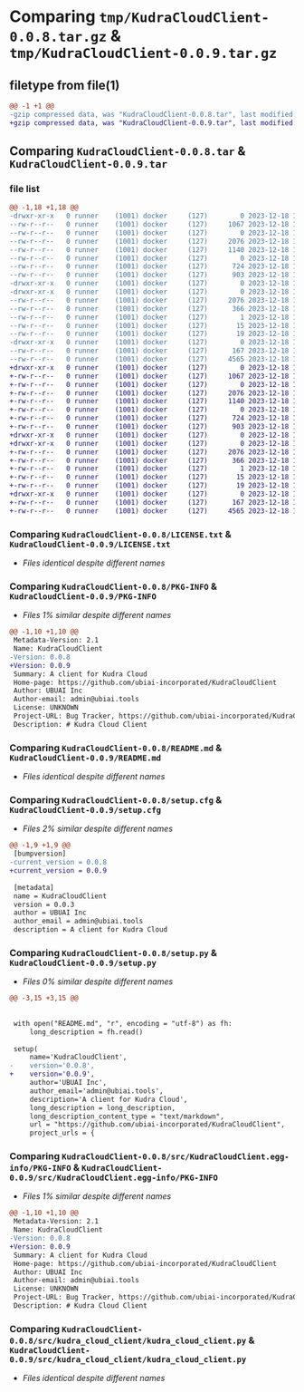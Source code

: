 # Comparing `tmp/KudraCloudClient-0.0.8.tar.gz` & `tmp/KudraCloudClient-0.0.9.tar.gz`

## filetype from file(1)

```diff
@@ -1 +1 @@
-gzip compressed data, was "KudraCloudClient-0.0.8.tar", last modified: Mon Dec 18 15:21:27 2023, max compression
+gzip compressed data, was "KudraCloudClient-0.0.9.tar", last modified: Mon Dec 18 15:24:56 2023, max compression
```

## Comparing `KudraCloudClient-0.0.8.tar` & `KudraCloudClient-0.0.9.tar`

### file list

```diff
@@ -1,18 +1,18 @@
-drwxr-xr-x   0 runner    (1001) docker     (127)        0 2023-12-18 15:21:27.877044 KudraCloudClient-0.0.8/
--rw-r--r--   0 runner    (1001) docker     (127)     1067 2023-12-18 15:21:11.000000 KudraCloudClient-0.0.8/LICENSE.txt
--rw-r--r--   0 runner    (1001) docker     (127)        0 2023-12-18 15:21:11.000000 KudraCloudClient-0.0.8/MANIFEST.in
--rw-r--r--   0 runner    (1001) docker     (127)     2076 2023-12-18 15:21:27.877044 KudraCloudClient-0.0.8/PKG-INFO
--rw-r--r--   0 runner    (1001) docker     (127)     1140 2023-12-18 15:21:11.000000 KudraCloudClient-0.0.8/README.md
--rw-r--r--   0 runner    (1001) docker     (127)        0 2023-12-18 15:21:11.000000 KudraCloudClient-0.0.8/pyproject.toml
--rw-r--r--   0 runner    (1001) docker     (127)      724 2023-12-18 15:21:27.877044 KudraCloudClient-0.0.8/setup.cfg
--rw-r--r--   0 runner    (1001) docker     (127)      903 2023-12-18 15:21:25.000000 KudraCloudClient-0.0.8/setup.py
-drwxr-xr-x   0 runner    (1001) docker     (127)        0 2023-12-18 15:21:27.873044 KudraCloudClient-0.0.8/src/
-drwxr-xr-x   0 runner    (1001) docker     (127)        0 2023-12-18 15:21:27.877044 KudraCloudClient-0.0.8/src/KudraCloudClient.egg-info/
--rw-r--r--   0 runner    (1001) docker     (127)     2076 2023-12-18 15:21:27.000000 KudraCloudClient-0.0.8/src/KudraCloudClient.egg-info/PKG-INFO
--rw-r--r--   0 runner    (1001) docker     (127)      366 2023-12-18 15:21:27.000000 KudraCloudClient-0.0.8/src/KudraCloudClient.egg-info/SOURCES.txt
--rw-r--r--   0 runner    (1001) docker     (127)        1 2023-12-18 15:21:27.000000 KudraCloudClient-0.0.8/src/KudraCloudClient.egg-info/dependency_links.txt
--rw-r--r--   0 runner    (1001) docker     (127)       15 2023-12-18 15:21:27.000000 KudraCloudClient-0.0.8/src/KudraCloudClient.egg-info/requires.txt
--rw-r--r--   0 runner    (1001) docker     (127)       19 2023-12-18 15:21:27.000000 KudraCloudClient-0.0.8/src/KudraCloudClient.egg-info/top_level.txt
-drwxr-xr-x   0 runner    (1001) docker     (127)        0 2023-12-18 15:21:27.877044 KudraCloudClient-0.0.8/src/kudra_cloud_client/
--rw-r--r--   0 runner    (1001) docker     (127)      167 2023-12-18 15:21:11.000000 KudraCloudClient-0.0.8/src/kudra_cloud_client/__init__.py
--rw-r--r--   0 runner    (1001) docker     (127)     4565 2023-12-18 15:21:11.000000 KudraCloudClient-0.0.8/src/kudra_cloud_client/kudra_cloud_client.py
+drwxr-xr-x   0 runner    (1001) docker     (127)        0 2023-12-18 15:24:56.647837 KudraCloudClient-0.0.9/
+-rw-r--r--   0 runner    (1001) docker     (127)     1067 2023-12-18 15:24:40.000000 KudraCloudClient-0.0.9/LICENSE.txt
+-rw-r--r--   0 runner    (1001) docker     (127)        0 2023-12-18 15:24:40.000000 KudraCloudClient-0.0.9/MANIFEST.in
+-rw-r--r--   0 runner    (1001) docker     (127)     2076 2023-12-18 15:24:56.647837 KudraCloudClient-0.0.9/PKG-INFO
+-rw-r--r--   0 runner    (1001) docker     (127)     1140 2023-12-18 15:24:40.000000 KudraCloudClient-0.0.9/README.md
+-rw-r--r--   0 runner    (1001) docker     (127)        0 2023-12-18 15:24:40.000000 KudraCloudClient-0.0.9/pyproject.toml
+-rw-r--r--   0 runner    (1001) docker     (127)      724 2023-12-18 15:24:56.647837 KudraCloudClient-0.0.9/setup.cfg
+-rw-r--r--   0 runner    (1001) docker     (127)      903 2023-12-18 15:24:54.000000 KudraCloudClient-0.0.9/setup.py
+drwxr-xr-x   0 runner    (1001) docker     (127)        0 2023-12-18 15:24:56.647837 KudraCloudClient-0.0.9/src/
+drwxr-xr-x   0 runner    (1001) docker     (127)        0 2023-12-18 15:24:56.647837 KudraCloudClient-0.0.9/src/KudraCloudClient.egg-info/
+-rw-r--r--   0 runner    (1001) docker     (127)     2076 2023-12-18 15:24:56.000000 KudraCloudClient-0.0.9/src/KudraCloudClient.egg-info/PKG-INFO
+-rw-r--r--   0 runner    (1001) docker     (127)      366 2023-12-18 15:24:56.000000 KudraCloudClient-0.0.9/src/KudraCloudClient.egg-info/SOURCES.txt
+-rw-r--r--   0 runner    (1001) docker     (127)        1 2023-12-18 15:24:56.000000 KudraCloudClient-0.0.9/src/KudraCloudClient.egg-info/dependency_links.txt
+-rw-r--r--   0 runner    (1001) docker     (127)       15 2023-12-18 15:24:56.000000 KudraCloudClient-0.0.9/src/KudraCloudClient.egg-info/requires.txt
+-rw-r--r--   0 runner    (1001) docker     (127)       19 2023-12-18 15:24:56.000000 KudraCloudClient-0.0.9/src/KudraCloudClient.egg-info/top_level.txt
+drwxr-xr-x   0 runner    (1001) docker     (127)        0 2023-12-18 15:24:56.647837 KudraCloudClient-0.0.9/src/kudra_cloud_client/
+-rw-r--r--   0 runner    (1001) docker     (127)      167 2023-12-18 15:24:40.000000 KudraCloudClient-0.0.9/src/kudra_cloud_client/__init__.py
+-rw-r--r--   0 runner    (1001) docker     (127)     4565 2023-12-18 15:24:40.000000 KudraCloudClient-0.0.9/src/kudra_cloud_client/kudra_cloud_client.py
```

### Comparing `KudraCloudClient-0.0.8/LICENSE.txt` & `KudraCloudClient-0.0.9/LICENSE.txt`

 * *Files identical despite different names*

### Comparing `KudraCloudClient-0.0.8/PKG-INFO` & `KudraCloudClient-0.0.9/PKG-INFO`

 * *Files 1% similar despite different names*

```diff
@@ -1,10 +1,10 @@
 Metadata-Version: 2.1
 Name: KudraCloudClient
-Version: 0.0.8
+Version: 0.0.9
 Summary: A client for Kudra Cloud
 Home-page: https://github.com/ubiai-incorporated/KudraCloudClient
 Author: UBUAI Inc
 Author-email: admin@ubiai.tools
 License: UNKNOWN
 Project-URL: Bug Tracker, https://github.com/ubiai-incorporated/KudraCloudClient
 Description: # Kudra Cloud Client
```

### Comparing `KudraCloudClient-0.0.8/README.md` & `KudraCloudClient-0.0.9/README.md`

 * *Files identical despite different names*

### Comparing `KudraCloudClient-0.0.8/setup.cfg` & `KudraCloudClient-0.0.9/setup.cfg`

 * *Files 2% similar despite different names*

```diff
@@ -1,9 +1,9 @@
 [bumpversion]
-current_version = 0.0.8
+current_version = 0.0.9
 
 [metadata]
 name = KudraCloudClient
 version = 0.0.3
 author = UBUAI Inc
 author_email = admin@ubiai.tools
 description = A client for Kudra Cloud
```

### Comparing `KudraCloudClient-0.0.8/setup.py` & `KudraCloudClient-0.0.9/setup.py`

 * *Files 0% similar despite different names*

```diff
@@ -3,15 +3,15 @@
 
 
 with open("README.md", "r", encoding = "utf-8") as fh:
     long_description = fh.read()
 
 setup(
     name='KudraCloudClient',
-    version='0.0.8',
+    version='0.0.9',
     author='UBUAI Inc',
     author_email='admin@ubiai.tools',
     description='A client for Kudra Cloud',
     long_description = long_description,
     long_description_content_type = "text/markdown",
     url = "https://github.com/ubiai-incorporated/KudraCloudClient",
     project_urls = {
```

### Comparing `KudraCloudClient-0.0.8/src/KudraCloudClient.egg-info/PKG-INFO` & `KudraCloudClient-0.0.9/src/KudraCloudClient.egg-info/PKG-INFO`

 * *Files 1% similar despite different names*

```diff
@@ -1,10 +1,10 @@
 Metadata-Version: 2.1
 Name: KudraCloudClient
-Version: 0.0.8
+Version: 0.0.9
 Summary: A client for Kudra Cloud
 Home-page: https://github.com/ubiai-incorporated/KudraCloudClient
 Author: UBUAI Inc
 Author-email: admin@ubiai.tools
 License: UNKNOWN
 Project-URL: Bug Tracker, https://github.com/ubiai-incorporated/KudraCloudClient
 Description: # Kudra Cloud Client
```

### Comparing `KudraCloudClient-0.0.8/src/kudra_cloud_client/kudra_cloud_client.py` & `KudraCloudClient-0.0.9/src/kudra_cloud_client/kudra_cloud_client.py`

 * *Files identical despite different names*

